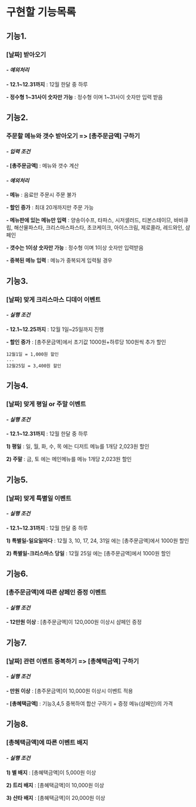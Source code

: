 # 구현할 기능목록

## 기능1.

### [날짜] 받아오기

#### _- 예외처리_

**\- 12.1~12.31까지** : 12월 한달 중 하루

**\- 정수형 1~31사이 숫자만 가능** : 정수형 이며 1~31사이 숫자만 입력 받음

## 기능2.

### 주문할 메뉴와 갯수 받아오기 => [총주문금액] 구하기

#### _- 입력 조건_

**\- [총주문금액]** : 메뉴와 갯수 계산

#### _- 예외처리_

**\- 메뉴** : 음료만 주문시 주문 불가

**\- 할인 증가** : 최대 20개까지만 주문 가능

**\- 메뉴판에 있는 메뉴만 입력** : 양송이수프, 타파스, 시저샐러드, 티본스테이므, 바비큐립, 해산물파스타, 크리스마스파스타, 초코케이크, 아이스크림, 제로콜라, 레드와인, 샴페인

**\- 갯수는 1이상 숫자만 가능** : 정수형 이며 1이상 숫자만 입력받음

**\- 중복된 메뉴 입력** : 메뉴가 중복되게 입력될 경우

## 기능3.

### [날짜] 맞게 크리스마스 디데이 이벤트

#### _- 실행 조건_

**\- 12.1~12.25까지** : 12월 1일~25일까지 진행

**\- 할인 증가** : [총주문금액]에서 초기값 1000원+하루당 100원씩 추가 할인

```
12월1일 = 1,000원 할인
...
12월25일 = 3,400원 할인
```

## 기능4.

### [날짜] 맞게 평일 or 주말 이벤트

#### _- 실행 조건_

**\- 12.1~12.31까지** : 12월 한달 중 하루

**1\) 평일** : 일, 월, 화, 수, 목 에는 디저트 메뉴를 1개당 2,023원 할인

**2\) 주말** : 금, 토 에는 메인메뉴를 메뉴 1개당 2,023원 할인

## 기능5.

### [날짜] 맞게 특별일 이벤트

#### _- 실행 조건_

**\- 12.1~12.31까지** : 12월 한달 중 하루

**1\) 특별일-일요일마다** : 12월 3, 10, 17, 24, 31일 에는 [총주문금액]에서 1000원 할인

**2\) 특별일-크리스마스 당일** : 12월 25일 에는 [총주문금액]에서 1000원 할인

## 기능6.

### [총주문금액]에 따른 샴페인 증정 이벤트

#### _- 실행 조건_

**\- 12만원 이상** : [총주문금액]이 120,000원 이상시 샴페인 증정

## 기능7.

### [날짜] 관련 이벤트 중복하기 => [총혜택금액] 구하기

#### _- 실행 조건_

**\- 만원 이상** : [총주문금액]이 10,000원 이상시 이벤트 적용

**\- [총혜택금액]** : 기능3,4,5 중복하여 합산 구하기 + 증정 메뉴(샴페인)의 가격

## 기능8.

### [총혜택금액]에 따른 이벤트 배지

#### _- 실행 조건_

**1\) 별 배지** : [총혜택금액]이 5,000원 이상

**2\) 트리 배지** : [총혜택금액]이 10,000원 이상

**3\) 산타 배지** : [총혜택금액]이 20,000원 이상
